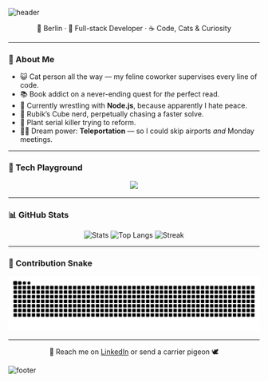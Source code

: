![header](https://capsule-render.vercel.app/api?type=waving&color=0:8A2387,50:E94057,100:F27121&height=200&section=header&text=Hi%20I'm%20fs98%20😺&fontColor=fff&fontSize=40&animation=fadeIn)

<div align="center">

📍 Berlin · 🧠 Full-stack Developer · ☕ Code, Cats & Curiosity  

</div>

---

### 👋 About Me

- 😺 Cat person all the way — my feline coworker supervises every line of code.  
- 📚 Book addict on a never-ending quest for *the* perfect read.  
- 🌱 Currently wrestling with **Node.js**, because apparently I hate peace.  
- 🧩 Rubik’s Cube nerd, perpetually chasing a faster solve.  
- 🌿 Plant serial killer trying to reform.  
- 🦸‍♀️ Dream power: **Teleportation** — so I could skip airports *and* Monday meetings.

---

### 🧰 Tech Playground
<p align="center">
<img src="https://skillicons.dev/icons?i=js,ts,react,python,django,nodejs,postgres,graphql,git,linux,vscode" />
</p>

---

### 📊 GitHub Stats

<div align="center">

![Stats](https://github-readme-stats.vercel.app/api?username=fs98&show_icons=true&theme=tokyonight)
![Top Langs](https://github-readme-stats.vercel.app/api/top-langs/?username=fs98&layout=compact&theme=tokyonight)
![Streak](https://streak-stats.demolab.com?user=fs98&theme=tokyonight)

</div>

---

### 🐍 Contribution Snake  
![snake gif](https://github.com/fs98/fs98/blob/output/github-contribution-grid-snake.svg)

---

<div align="center">
💬 Reach me on <a href="https://www.linkedin.com/in/fs98/">LinkedIn</a> or send a carrier pigeon 🕊️  
</div>

![footer](https://capsule-render.vercel.app/api?type=waving&color=0:F27121,50:E94057,100:8A2387&height=120&section=footer)
